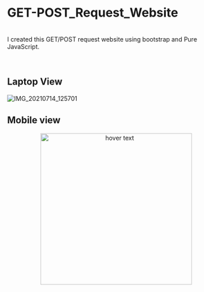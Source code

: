 # GET-POST_Request_Website
<br>
I created this GET/POST request website using bootstrap and Pure JavaScript.
<br>
<p Here you find my page: <a href="https://anoushka-ghosh.github.io/GET-or-POST_Request_Website/" target="_blank"></p>
<br>

## Laptop View
![IMG_20210714_125701](https://user-images.githubusercontent.com/56183187/125583217-2e1b971f-95c4-4d02-89bc-aa65d0ff21dd.jpg)
## Mobile view
<p align="center">
  <img src="https://user-images.githubusercontent.com/56183187/125582704-4bb64a67-c74c-4bc0-93c0-babd0441cc70.jpg" width="350" title="hover text">
</p>
